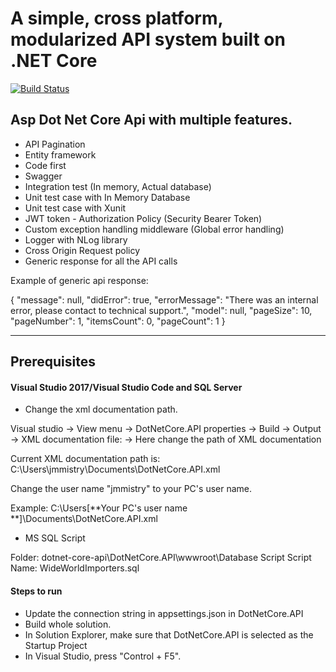 # A simple, cross platform, modularized API system built on .NET Core

[![Build Status](https://travis-ci.com/jaymistry4/dotnet-core-api.svg?branch=master)](https://travis-ci.com/jaymistry4/dotnet-core-api)

## Asp Dot Net Core Api with multiple features.

* API Pagination
* Entity framework
* Code first
* Swagger
* Integration test (In memory, Actual database)
* Unit test case with In Memory Database
* Unit test case with Xunit
* JWT token - Authorization Policy (Security Bearer Token)
* Custom exception handling middleware (Global error handling)
* Logger with NLog library
* Cross Origin Request policy
* Generic response for all the API calls


 Example of generic api response:
 
 {
  "message": null,
  "didError": true,
  "errorMessage": "There was an internal error, please contact to technical support.",
  "model": null,
  "pageSize": 10,
  "pageNumber": 1,
  "itemsCount": 0,
  "pageCount": 1
}

-------


## Prerequisites

#### Visual Studio 2017/Visual Studio Code and SQL Server


- Change the xml documentation path.

Visual studio -> View menu -> DotNetCore.API properties -> Build -> Output -> XML documentation file: -> Here change the path of XML documentation

Current XML documentation path is: C:\Users\jmmistry\Documents\DotNetCore.API.xml

Change the user name "jmmistry" to your PC's user name.

Example: C:\Users\[**Your PC's user name **]\Documents\DotNetCore.API.xml

- MS SQL Script

Folder: dotnet-core-api\DotNetCore.API\wwwroot\Database Script
Script Name: WideWorldImporters.sql

#### Steps to run

- Update the connection string in appsettings.json in DotNetCore.API
- Build whole solution.
- In Solution Explorer, make sure that DotNetCore.API is selected as the Startup Project
- In Visual Studio, press "Control + F5".

